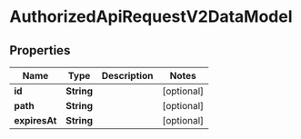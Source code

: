 

# AuthorizedApiRequestV2DataModel



## Properties

| Name | Type | Description | Notes |
|------------ | ------------- | ------------- | -------------|
|**id** | **String** |  |  [optional] |
|**path** | **String** |  |  [optional] |
|**expiresAt** | **String** |  |  [optional] |



